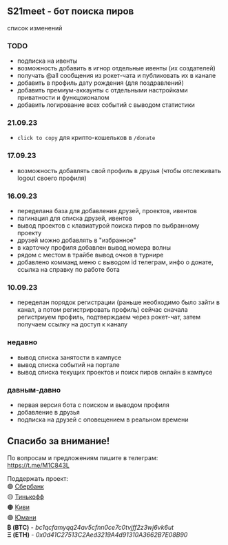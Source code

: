 ## S21meet - бот поиска пиров
список изменений

### TODO

- подписка на ивенты
- возможность добавить в игнор отдельные ивенты (их создателей)
- получать @all сообщения из рокет-чата и публиковать их в канале
- добавить в профиль дату рождения (для поздравлений)
- добавить премиум-аккаунты с отдельными настройками приватности и функцоионалом
- добавить логирование всех событий с выводом статистики

### 21.09.23

- `click to copy` для крипто-кошельков в `/donate`

### 17.09.23

- возможность добавлять свой профиль в друзья (чтобы отслеживать logout своего профиля)

### 16.09.23

- переделана база для добавления друзей, проектов, ивентов
- пагинация для списка друзей, ивентов
- вывод проектов с клавиатурой поиска пиров по выбранному проекту
- друзей можно добавлять в "избранное"
- в карточку профиля добавлен вывод номера волны
- рядом с местом в трайбе вывод очков в турнире
- добавлено комманд меню с выводом id телеграм, инфо о донате, ссылка на справку по работе бота

### 10.09.23

- переделан порядок регистрации (раньше необходимо было зайти в канал, а потом регистрировать профиль) сейчас сначала регистриуем профиль, подтверждаем через рокет-чат, затем получаем ссылку на доступ к каналу

### недавно

- вывод списка занятости в кампусе
- вывод списка событий на портале
- вывод списка текущих проектов и поиск пиров онлайн в кампусе

### давным-давно

- первая версия бота с поиском и выводом профиля
- добавление в друзья
- подписка на друзей с оповещением в реальном времени

## Спасибо за внимание!

По вопросам и предложениям пишите в телеграм:\
https://t.me/M1C843L

Поддержать проект:\
🟢 <a href='https://www.sberbank.com/sms/pbpn?requisiteNumber=79261004400'>Сбербанк</a>\
🟡 <a href='https://www.tinkoff.ru/rm/shmyrev.mikhail11/Al1ZQ50410'>Тинькофф</a>\
🟠 <a href='https://qiwi.com/n/MUXAUJI/'>Киви</a>\
🟣 <a href='https://yoomoney.ru/to/410011021288542/0'>Юмани</a>\
<b>₿ (BTC)</b> - <i>bc1qcfamyqq24av5cfnn0ce7c0tvjff2z3wj6vk6ut</i>\
<b>
Ξ (ETH)</b> - <i>0x0d41C27513C2Aed3219A4d91310A3662B7E08B90</i>
